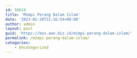 ```yaml
---
id: 16614
title: 'Mimpi Perang Dalam Islam'
date: '2023-02-20T21:16:54+00:00'
author: admin
layout: post
guid: 'https://bos.awn.biz.id/mimpi-perang-dalam-islam/'
permalink: /mimpi-perang-dalam-islam/
categories:
    - Uncategorized
---
```


